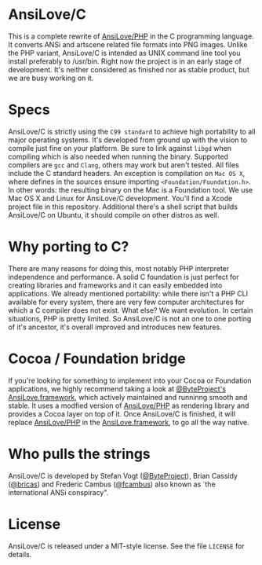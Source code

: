 # AnsiLove/C

This is a complete rewrite of [AnsiLove/PHP](http://ansilove.sourceforge.net) in the C programming language. It converts ANSi and artscene related file formats into PNG images. Unlike the PHP variant, AnsiLove/C is intended as UNIX command line tool you install preferably to /usr/bin. Right now the project is in an early stage of development. It's neither considered as finished nor as stable product, but we are busy working on it.

# Specs 

AnsiLove/C is strictly using the `C99 standard` to achieve high portability to all major operating systems. It's developed from ground up with the vision to compile just fine on your platform. Be sure to link against `libgd` when compiling which is also needed when running the binary. Supported compilers are `gcc` and `Clang`, others may work but aren't tested. All files include the C standard headers. An exception is compilation on `Mac OS X`, where defines in the sources ensure importing `<Foundation/Foundation.h>`. In other words: the resulting binary on the Mac is a Foundation tool. We use Mac OS X and Linux for AnsiLove/C development. You'll find a Xcode project file in this repository. Additional there's a shell script that builds AnsiLove/C on Ubuntu, it should compile on other distros as well.

# Why porting to C?

There are many reasons for doing this, most notably PHP interpreter independence and performance. A solid C foundation is just perfect for creating libraries and frameworks and it can easily embedded into applications. We already mentioned portability: while there isn't a PHP CLI available for every system, there are very few computer architectures for which a C compiler does not exist. What else? We want evolution. In certain situations, PHP is pretty limited. So AnsiLove/C is not an one to one porting of it's ancestor, it's overall improved and introduces new features.

# Cocoa / Foundation bridge

If you're looking for something to implement into your Cocoa or Foundation applications, we highly recommend taking a look at [@ByteProject's](https://github.com/ByteProject) [AnsiLove.framework](https://github.com/ByteProject/AnsiLove.framework), which actively maintained and runninng smooth and stable. It uses a modfied version of [AnsiLove/PHP](http://ansilove.sourceforge.net) as rendering library and provides a Cocoa layer on top of it.  Once AnsiLove/C is finished, it will replace [AnsiLove/PHP](http://ansilove.sourceforge.net) in the [AnsiLove.framework](https://github.com/ByteProject/AnsiLove.framework), to go all the way native.

# Who pulls the strings

AnsiLove/C is developed by Stefan Vogt ([@ByteProject](https://github.com/ByteProject)), Brian Cassidy ([@bricas](https://github.com/bricas)) and Frederic Cambus ([@fcambus](https://github.com/fcambus)) also known as `the international ANSi conspiracy".

# License

AnsiLove/C is released under a MIT-style license. See the file `LICENSE` for details.
